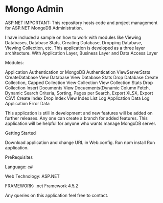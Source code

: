 # Mongo Admin
ASP.NET IMPORTANT: This repository hosts code and project management for ASP.NET MongoDB Administration.

I have included a sample on how to work with modules like Viewing Databases, Database Stats, Creating Database, Dropping Database, Viewing Collection, etc. This application is developed as a three layer architecture. With Application Layer, Business Layer and Data Access Layer

Modules:

Application Authentication or MongoDB Authentication
ViewServerStats
CreateDatabase
View Database
View Database Stats
Drop Database
Create Collection, Capped Collection
View Collection
View Collection Stats
Drop Collection
Insert Documents
View Docuements(Dynamic Column Fetch, Dynamic Search Criteria, Sorting, Pages per Search, Export XLSX, Export CSV)
Create Index
Drop Index
View Index List
Log Application Data
Log Application Error Data

This application is still in development and new features will be added on further releases. Any one can create a branch for added features. This application will be helpful for anyone who wants manage MongoDB server.

Getting Started

Download application and change URL in Web.config.
Run npm install
Run application.

PreRequisites

Language: c#

Web Technology: ASP.NET

FRAMEWORK: .net Framework 4.5.2

Any queries on this application feel free to contact.
